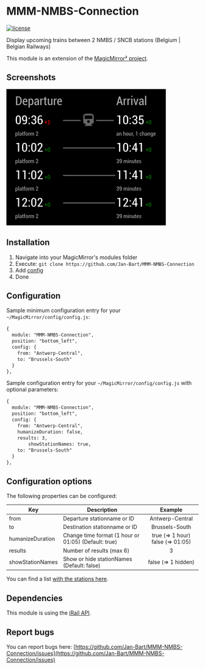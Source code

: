 # MMM-NMBS-Connection

[![license](https://img.shields.io/github/license/raywo/MMM-PublicTransportLeipzig.svg?style=flat)](LICENSE)

Display upcoming trains between 2 NMBS / SNCB stations (Belgium | Belgian Railways)

This module is an extension of the [MagicMirror² project](https://github.com/MichMich/MagicMirror).

## Screenshots
![Connections](https://github.com/Jan-Bart/MMM-NMBS-Connection/blob/master/screenshots/screenshot.png)

## Installation
1. Navigate into your MagicMirror's modules folder
2. Execute: `git clone https://github.com/Jan-Bart/MMM-NMBS-Connection`
3. Add [config](https://github.com/Jan-Bart/MMM-NMBS-Connection#configuration)
4. Done


## Configuration
Sample minimum configuration entry for your `~/MagicMirror/config/config.js`:

```
{
  module: "MMM-NMBS-Connection",
  position: "bottom_left",
  config: {
    from: "Antwerp-Central",
    to: "Brussels-South"
  }
},
```

Sample configuration entry for your `~/MagicMirror/config/config.js` with optional parameters:

```
{
  module: "MMM-NMBS-Connection",
  position: "bottom_left",
  config: {
    from: "Antwerp-Central",
    humanizeDuration: false,
    results: 3,
		showStationNames: true,
    to: "Brussels-South"
  }
},
```


## Configuration options

The following properties can be configured:

| Key                 | Description                                               | Example         |
| ------------------- |---------------------------------------------------------  |:---------------:|
| from                | Departure stationname or ID                               | Antwerp-Central |
| to                  | Destination stationname or ID                             | Brussels-South  |
| humanizeDuration    | Change time format (1 hour or 01:05)  (Default: true)     | true (=> 1 hour)  false (=> 01:05)          |
| results             | Number of results (max 6)                                 |      3          |
| showStationNames    | Show or hide stationNames  (Default: false)               | false (=> 1 hidden) |

You can find a list [with the stations here](https://github.com/iRail/stations).

## Dependencies
This module is using the [iRail API](https://docs.irail.be/).

## Report bugs
You can report bugs here: [https://github.com/Jan-Bart/MMM-NMBS-Connection/issues](https://github.com/Jan-Bart/MMM-NMBS-Connection/issues)
